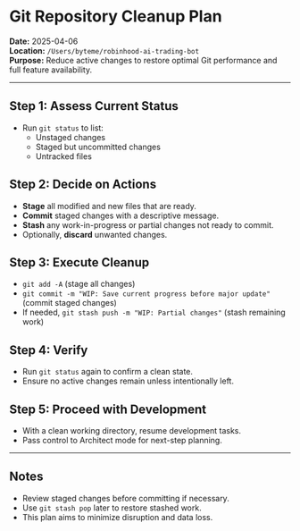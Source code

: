 # Git Repository Cleanup Plan

**Date:** 2025-04-06  
**Location:** `/Users/byteme/robinhood-ai-trading-bot`  
**Purpose:** Reduce active changes to restore optimal Git performance and full feature availability.

---

## Step 1: Assess Current Status

- Run `git status` to list:
  - Unstaged changes
  - Staged but uncommitted changes
  - Untracked files

## Step 2: Decide on Actions

- **Stage** all modified and new files that are ready.
- **Commit** staged changes with a descriptive message.
- **Stash** any work-in-progress or partial changes not ready to commit.
- Optionally, **discard** unwanted changes.

## Step 3: Execute Cleanup

- `git add -A` (stage all changes)
- `git commit -m "WIP: Save current progress before major update"` (commit staged changes)
- If needed, `git stash push -m "WIP: Partial changes"` (stash remaining work)

## Step 4: Verify

- Run `git status` again to confirm a clean state.
- Ensure no active changes remain unless intentionally left.

## Step 5: Proceed with Development

- With a clean working directory, resume development tasks.
- Pass control to Architect mode for next-step planning.

---

## Notes

- Review staged changes before committing if necessary.
- Use `git stash pop` later to restore stashed work.
- This plan aims to minimize disruption and data loss.